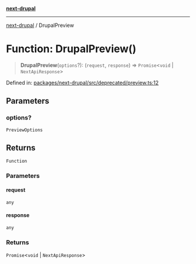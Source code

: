 [**next-drupal**](../README.md)

---

[next-drupal](../globals.md) / DrupalPreview

# Function: DrupalPreview()

> **DrupalPreview**(`options`?): (`request`, `response`) => `Promise`\<`void` \| `NextApiResponse`\>

Defined in: [packages/next-drupal/src/deprecated/preview.ts:12](https://github.com/chapter-three/next-drupal/blob/e9ce3be1c38aebdcd2cc8c7ae8d8fa2dab7f46bf/packages/next-drupal/src/deprecated/preview.ts#L12)

## Parameters

### options?

`PreviewOptions`

## Returns

`Function`

### Parameters

#### request

`any`

#### response

`any`

### Returns

`Promise`\<`void` \| `NextApiResponse`\>
